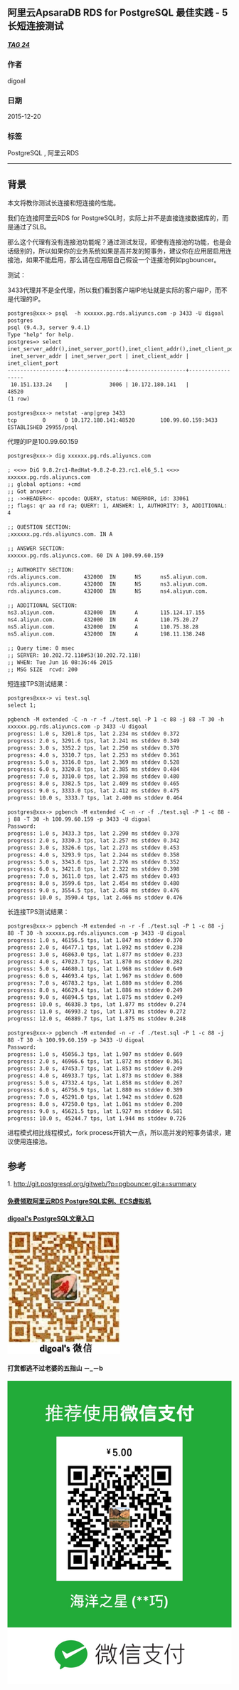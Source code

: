 ## 阿里云ApsaraDB RDS for PostgreSQL 最佳实践 - 5 长短连接测试   
##### [TAG 24](../class/24.md)
                                  
### 作者                                                                               
digoal                             
                                    
### 日期                               
2015-12-20                               
                                
### 标签                             
PostgreSQL , 阿里云RDS            
                                  
----                            
                                     
## 背景                   
本文将教你测试长连接和短连接的性能。  
  
我们在连接阿里云RDS for PostgreSQL时，实际上并不是直接连接数据库的，而是通过了SLB。  
  
那么这个代理有没有连接池功能呢？通过测试发现，即使有连接池的功能，也是会话级别的，所以如果你的业务系统如果是高并发的短事务，建议你在应用层启用连接池，如果不能启用，那么请在应用层自己假设一个连接池例如pgbouncer。  
  
测试：  
  
3433代理并不是全代理，所以我们看到客户端IP地址就是实际的客户端IP，而不是代理的IP。  
  
```  
postgres@xxx-> psql  -h xxxxxx.pg.rds.aliyuncs.com -p 3433 -U digoal postgres  
psql (9.4.3, server 9.4.1)  
Type "help" for help.  
postgres=> select inet_server_addr(),inet_server_port(),inet_client_addr(),inet_client_port();  
 inet_server_addr | inet_server_port | inet_client_addr | inet_client_port   
------------------+------------------+------------------+------------------  
 10.151.133.24    |             3006 | 10.172.180.141   |            48520  
(1 row)  
  
postgres@xxx-> netstat -anp|grep 3433  
tcp        0      0 10.172.180.141:48520        100.99.60.159:3433          ESTABLISHED 29955/psql   
```  
  
代理的IP是100.99.60.159  
  
```  
postgres@xxx-> dig xxxxxx.pg.rds.aliyuncs.com  
  
; <<>> DiG 9.8.2rc1-RedHat-9.8.2-0.23.rc1.el6_5.1 <<>> xxxxxx.pg.rds.aliyuncs.com  
;; global options: +cmd  
;; Got answer:  
;; ->>HEADER<<- opcode: QUERY, status: NOERROR, id: 33061  
;; flags: qr aa rd ra; QUERY: 1, ANSWER: 1, AUTHORITY: 3, ADDITIONAL: 4  
  
;; QUESTION SECTION:  
;xxxxxx.pg.rds.aliyuncs.com. IN A  
  
;; ANSWER SECTION:  
xxxxxx.pg.rds.aliyuncs.com. 60 IN A 100.99.60.159  
  
;; AUTHORITY SECTION:  
rds.aliyuncs.com.       432000  IN      NS      ns5.aliyun.com.  
rds.aliyuncs.com.       432000  IN      NS      ns3.aliyun.com.  
rds.aliyuncs.com.       432000  IN      NS      ns4.aliyun.com.  
  
;; ADDITIONAL SECTION:  
ns3.aliyun.com.         432000  IN      A       115.124.17.155  
ns4.aliyun.com.         432000  IN      A       110.75.20.27  
ns5.aliyun.com.         432000  IN      A       110.75.38.28  
ns5.aliyun.com.         432000  IN      A       198.11.138.248  
  
;; Query time: 0 msec  
;; SERVER: 10.202.72.118#53(10.202.72.118)  
;; WHEN: Tue Jun 16 08:36:46 2015  
;; MSG SIZE  rcvd: 200  
```  
  
短连接TPS测试结果：  
  
```  
postgres@xxx-> vi test.sql  
select 1;  
  
pgbench -M extended -C -n -r -f ./test.sql -P 1 -c 88 -j 88 -T 30 -h xxxxxx.pg.rds.aliyuncs.com -p 3433 -U digoal  
progress: 1.0 s, 3201.8 tps, lat 2.234 ms stddev 0.372  
progress: 2.0 s, 3291.6 tps, lat 2.241 ms stddev 0.349  
progress: 3.0 s, 3352.2 tps, lat 2.250 ms stddev 0.370  
progress: 4.0 s, 3310.7 tps, lat 2.253 ms stddev 0.361  
progress: 5.0 s, 3316.0 tps, lat 2.369 ms stddev 0.528  
progress: 6.0 s, 3320.8 tps, lat 2.385 ms stddev 0.484  
progress: 7.0 s, 3310.0 tps, lat 2.398 ms stddev 0.480  
progress: 8.0 s, 3382.5 tps, lat 2.409 ms stddev 0.465  
progress: 9.0 s, 3333.0 tps, lat 2.412 ms stddev 0.475  
progress: 10.0 s, 3333.7 tps, lat 2.400 ms stddev 0.464  
  
postgres@xxx-> pgbench -M extended -C -n -r -f ./test.sql -P 1 -c 88 -j 88 -T 30 -h 100.99.60.159 -p 3433 -U digoal  
Password:   
progress: 1.0 s, 3433.3 tps, lat 2.290 ms stddev 0.378  
progress: 2.0 s, 3330.3 tps, lat 2.257 ms stddev 0.342  
progress: 3.0 s, 3326.6 tps, lat 2.273 ms stddev 0.453  
progress: 4.0 s, 3293.9 tps, lat 2.244 ms stddev 0.358  
progress: 5.0 s, 3343.6 tps, lat 2.276 ms stddev 0.352  
progress: 6.0 s, 3421.8 tps, lat 2.322 ms stddev 0.398  
progress: 7.0 s, 3611.0 tps, lat 2.475 ms stddev 0.493  
progress: 8.0 s, 3599.6 tps, lat 2.454 ms stddev 0.480  
progress: 9.0 s, 3554.5 tps, lat 2.458 ms stddev 0.476  
progress: 10.0 s, 3590.4 tps, lat 2.466 ms stddev 0.476  
```  
  
长连接TPS测试结果：  
  
```  
postgres@xxx-> pgbench -M extended -n -r -f ./test.sql -P 1 -c 88 -j 88 -T 30 -h xxxxxx.pg.rds.aliyuncs.com -p 3433 -U digoal   
progress: 1.0 s, 46156.5 tps, lat 1.847 ms stddev 0.370  
progress: 2.0 s, 46477.1 tps, lat 1.892 ms stddev 0.238  
progress: 3.0 s, 46863.0 tps, lat 1.877 ms stddev 0.233  
progress: 4.0 s, 47023.7 tps, lat 1.870 ms stddev 0.282  
progress: 5.0 s, 44680.1 tps, lat 1.968 ms stddev 0.649  
progress: 6.0 s, 44693.4 tps, lat 1.967 ms stddev 0.600  
progress: 7.0 s, 46783.2 tps, lat 1.880 ms stddev 0.286  
progress: 8.0 s, 46629.4 tps, lat 1.886 ms stddev 0.249  
progress: 9.0 s, 46894.5 tps, lat 1.875 ms stddev 0.249  
progress: 10.0 s, 46838.3 tps, lat 1.877 ms stddev 0.274  
progress: 11.0 s, 46993.2 tps, lat 1.871 ms stddev 0.272  
progress: 12.0 s, 46889.7 tps, lat 1.875 ms stddev 0.248  
  
postgres@xxx-> pgbench -M extended -n -r -f ./test.sql -P 1 -c 88 -j 88 -T 30 -h 100.99.60.159 -p 3433 -U digoal   
Password:   
progress: 1.0 s, 45056.3 tps, lat 1.907 ms stddev 0.669  
progress: 2.0 s, 46966.6 tps, lat 1.872 ms stddev 0.361  
progress: 3.0 s, 47453.7 tps, lat 1.853 ms stddev 0.249  
progress: 4.0 s, 46933.7 tps, lat 1.873 ms stddev 0.388  
progress: 5.0 s, 47332.4 tps, lat 1.858 ms stddev 0.267  
progress: 6.0 s, 46756.9 tps, lat 1.880 ms stddev 0.389  
progress: 7.0 s, 45291.0 tps, lat 1.942 ms stddev 0.628  
progress: 8.0 s, 47250.0 tps, lat 1.861 ms stddev 0.280  
progress: 9.0 s, 45621.5 tps, lat 1.927 ms stddev 0.581  
progress: 10.0 s, 45244.7 tps, lat 1.944 ms stddev 0.726  
```  
  
进程模式相比线程模式，fork process开销大一点，所以高并发的短事务请求，建议使用连接池。  
  
## 参考  
1\. http://git.postgresql.org/gitweb/?p=pgbouncer.git;a=summary  
  
  
  
  
  
  
  
  
  
  
  
  
  
#### [免费领取阿里云RDS PostgreSQL实例、ECS虚拟机](https://free.aliyun.com/ "57258f76c37864c6e6d23383d05714ea")
  
  
#### [digoal's PostgreSQL文章入口](https://github.com/digoal/blog/blob/master/README.md "22709685feb7cab07d30f30387f0a9ae")
  
  
![digoal's weixin](../pic/digoal_weixin.jpg "f7ad92eeba24523fd47a6e1a0e691b59")
  
  
  
  
  
  
#### 打赏都逃不过老婆的五指山 －_－b  
![wife's weixin ds](../pic/wife_weixin_ds.jpg "acd5cce1a143ef1d6931b1956457bc9f")
  
